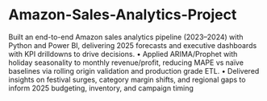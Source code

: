 # Amazon-Sales-Analytics-Project
Built an end-to-end Amazon sales analytics pipeline (2023–2024) with Python and Power BI, delivering 2025 forecasts and executive dashboards with KPI drilldowns to drive decisions.
  •	Applied ARIMA/Prophet with holiday seasonality to monthly revenue/profit, reducing MAPE vs naïve baselines via rolling origin validation and production grade ETL.
  •	Delivered insights on festival surges, category margin shifts, and regional gaps to inform 2025 budgeting, inventory, and campaign timing
